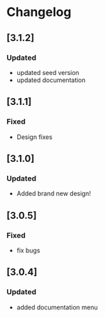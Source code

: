 # Changelog

## [3.1.2]

### Updated

- updated seed version
- updated documentation

## [3.1.1]

### Fixed

- Design fixes

## [3.1.0]

### Updated

- Added brand new design!

## [3.0.5]

### Fixed

- fix bugs

## [3.0.4]

### Updated

- added documentation menu
